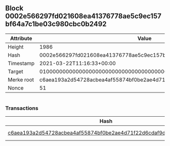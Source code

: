 ## Block 0002e566297fd021608ea41376778ae5c9ec157bf64a7c1be03c980cbc0b2492

Attribute | Value
--- | ---
Height | 1986
Hash | 0002e566297fd021608ea41376778ae5c9ec157bf64a7c1be03c980cbc0b2492
Timestamp | 2021-03-22T11:16:33+00:00
Target | 0100000000000000000000000000000000000000000000000000000000000000
Merke root | c6aea193a2d54728acbea4af55874bf0be2ae4d71f22d6cdaf9dee2901559209
Nonce | 51

```

```

### Transactions

Hash | Amount
--- | ---
[c6aea193a2d54728acbea4af55874bf0be2ae4d71f22d6cdaf9dee2901559209](c6aea193a2d54728acbea4af55874bf0be2ae4d71f22d6cdaf9dee2901559209.md) | 10.00000000 SKEPTI 
